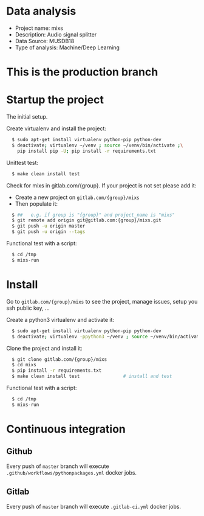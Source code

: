 # Data analysis
- Project name: mixs
- Description: Audio signal splitter
- Data Source: MUSDB18
- Type of analysis: Machine/Deep Learning

# This is the production branch

# Startup the project

The initial setup.

Create virtualenv and install the project:
```bash
  $ sudo apt-get install virtualenv python-pip python-dev
  $ deactivate; virtualenv ~/venv ; source ~/venv/bin/activate ;\
    pip install pip -U; pip install -r requirements.txt
```

Unittest test:
```bash
  $ make clean install test
```

Check for mixs in gitlab.com/{group}.
If your project is not set please add it:

- Create a new project on `gitlab.com/{group}/mixs`
- Then populate it:

```bash
  $ ##   e.g. if group is "{group}" and project_name is "mixs"
  $ git remote add origin git@gitlab.com:{group}/mixs.git
  $ git push -u origin master
  $ git push -u origin --tags
```

Functional test with a script:
```bash
  $ cd /tmp
  $ mixs-run
```
# Install
Go to `gitlab.com/{group}/mixs` to see the project, manage issues,
setup you ssh public key, ...

Create a python3 virtualenv and activate it:
```bash
  $ sudo apt-get install virtualenv python-pip python-dev
  $ deactivate; virtualenv -ppython3 ~/venv ; source ~/venv/bin/activate
```

Clone the project and install it:
```bash
  $ git clone gitlab.com/{group}/mixs
  $ cd mixs
  $ pip install -r requirements.txt
  $ make clean install test                # install and test
```
Functional test with a script:
```bash
  $ cd /tmp
  $ mixs-run
```

# Continuous integration
## Github
Every push of `master` branch will execute `.github/workflows/pythonpackages.yml` docker jobs.
## Gitlab
Every push of `master` branch will execute `.gitlab-ci.yml` docker jobs.
